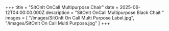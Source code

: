 +++
title = "SitOnIt OnCall Multipurpose Chair"
date = 2025-06-12T04:00:00.000Z
description = "SitOnIt OnCall Multipurpose Black Chait "
images = [
  "/images/SitOnIt On Call Multi Purpose Label.jpg",
  "/images/SitOnIt On Call Multi Purpose.jpg"
]
+++

